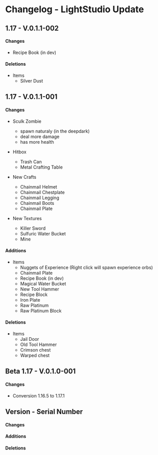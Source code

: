 # Changelog - LightStudio Update
## 1.17 -  V.0.1.1-002

#### Changes
   - Recipe Book (in dev)
   
#### Deletions
   - Items    
      - Silver Dust

## 1.17 -  V.0.1.1-001

#### Changes
   - Sculk Zombie 
      - spawn naturaly (in the deepdark)
      - deal more damage
      - has more health

   - Hitbox
      - Trash Can
      - Metal Crafting Table
      
   - New Crafts
      - Chainmail Helmet
      - Chainmail Chestplate
      - Chainmail Legging
      - Chainmail Boots
      - Chainmail Plate

  - New Textures
      - Killer Sword
      - Sulfuric Water Bucket
      - Mine

#### Additions
   - Items    
      - Nuggets of Experience (Right click will spawn experience orbs)
      - Chainmail Plate
      - Recipe Book (in dev)
      - Magical Water Bucket 
      - New Tool Hammer
      - Recipe Block
      - Iron Plate
      - Raw Platinum
      - Raw Platinum Block

#### Deletions
   - Items    
      - Jail Door
      - Old Tool Hammer
      - Crimson chest
      - Warped chest


## Beta 1.17 -  V.0.1.0-001

#### Changes
   - Conversion 1.16.5 to 1.17.1

## Version -  Serial Number

#### Changes

#### Additions

#### Deletions









